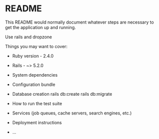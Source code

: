 # README

This README would normally document whatever steps are necessary to get the
application up and running.

Use rails and dropzone

Things you may want to cover:

* Ruby version - 2.4.0

* Rails - ~> 5.2.0

* System dependencies

* Configuration
bundle

* Database creation
rails db:create
rails db:migrate

* How to run the test suite

* Services (job queues, cache servers, search engines, etc.)

* Deployment instructions

* ...
